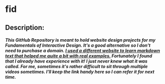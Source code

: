# fid
## Description:
##### This GitHub Repository is meant to hold website design projects for my Fundamentals of Interactive Design. It's a good alternative so I don't need to purchase a domain. [I used a *different* website to learn markdown text that helped me quite a bit with real examples.](https://www.markdowntutorial.com/) Fortunately I found that I already have experience with it! I just never knew what it was called. For me, sometimes it's **rather difficult** to sit through multiple videos sometimes. I'll keep the link handy here so I can refer it for next time.
